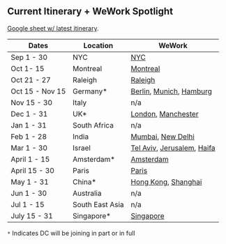 ## Current Itinerary + WeWork Spotlight 

[Google sheet w/ latest itinerary](https://docs.google.com/spreadsheets/d/1_bPIQD0aP_-2ydCsFFizqjB-6MPbmBQpFjInjZ7GBlY/edit#gid=0). 

|Dates	| Location| WeWork|
|-------|--------------|----|
|Sep 1 - 30|	NYC| [NYC](https://www.wework.com/l/new-york-city--NY)|  
|Oct 1- 15|	Montreal|[Montreal](https://www.wework.com/l/montreal--QC)|
|Oct 21 - 27| Raleigh| [Raleigh](https://www.wework.com/l/raleigh-durham)|
|Oct 15 - Nov 15|	Germany*| [Berlin](https://www.wework.com/l/berlin), [Munich](https://www.wework.com/l/munich), [Hamburg](https://www.wework.com/l/hamburg)|
|Nov 15 - 30|	Italy| n/a|
|Dec 1 - 31	|UK*| [London](https://www.wework.com/l/london), [Manchester](https://www.wework.com/l/manchester)|
|Jan 1 - 31|	South Africa| n/a|
|Feb 1 - 28|	India| [Mumbai](https://www.wework.com/l/mumbai), [New Delhi](https://www.wework.com/l/delhi-ncr--HR) |
|Mar 1 - 30|	Israel| [Tel Aviv](https://www.wework.com/l/tel-aviv), [Jerusalem](https://www.wework.com/l/jerusalem), [Haifa](https://www.wework.com/l/haifa)|
|April 1 - 15|	Amsterdam*| [Amsterdam](https://www.wework.com/l/amsterdam)|
|April 15 - 30|	Paris| [Paris](https://www.wework.com/l/paris)|
|May 1 - 31|	China*| [Hong Kong](https://www.wework.com/l/hong-kong), [Shanghai](https://www.wework.com/l/shanghai--31)|
|Jun 1 - 30|	Australia| n/a| 
|Jul 1 - 15|	South East Asia | n/a| 
|July 15 - 31|	Singapore*| [Singapore](https://www.wework.com/l/singapore)| 


`*` Indicates DC will be joining in part or in full 
